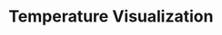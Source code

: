 ---
layout: article
title: Temperature Visualization
description: 
  - This template includes a line graph to indicate temperature changes.
lang: en
weight: 650
isDraft: true
ref: Temperature_Visualization
category:
image: Temperature_Visualization_EN.png
download: Temperature_Visualization_EN.pbmx
overview_description:
overview_benefits:
overview_data_sources:
---